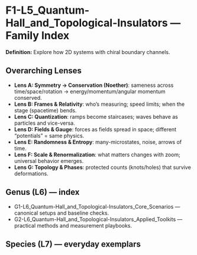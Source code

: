 # F1-L5_Quantum-Hall_and_Topological-Insulators — Family Index
**Definition:** Explore how 2D systems with chiral boundary channels.

## Overarching Lenses

- **Lens A: Symmetry -> Conservation (Noether)**: sameness across time/space/rotation → energy/momentum/angular momentum conserved.
- **Lens B: Frames & Relativity**: who’s measuring; speed limits; when the stage (spacetime) bends.
- **Lens C: Quantization**: ramps become staircases; waves behave as particles and vice-versa.
- **Lens D: Fields & Gauge**: forces as fields spread in space; different “potentials” = same physics.
- **Lens E: Randomness & Entropy**: many-microstates, noise, arrows of time.
- **Lens F: Scale & Renormalization**: what matters changes with zoom; universal behavior emerges.
- **Lens G: Topology & Phases**: protected counts (knots/holes) that survive deformations.

## Genus (L6) — index
- G1-L6_Quantum-Hall_and_Topological-Insulators_Core_Scenarios — canonical setups and baseline checks.
- G2-L6_Quantum-Hall_and_Topological-Insulators_Applied_Toolkits — practical methods and measurement playbooks.

## Species (L7) — everyday exemplars
